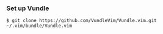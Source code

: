 ### Set up Vundle

`$ git clone https://github.com/VundleVim/Vundle.vim.git ~/.vim/bundle/Vundle.vim`
